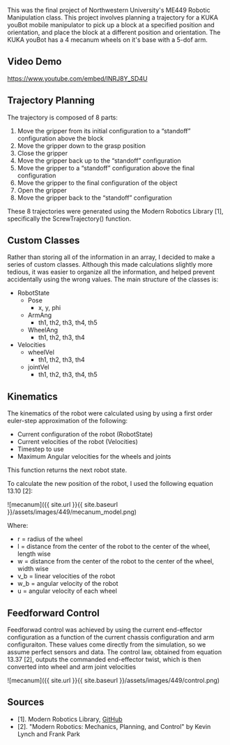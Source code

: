 This was the final project of Northwestern University's ME449 Robotic Manipulation class. This project involves planning a trajectory for a KUKA youBot mobile manipulator to pick up a block at a specified position and orientation, and place the block at a different position and orientation. The KUKA youBot has a 4 mecanum wheels on it's base with a 5-dof arm.


## Video Demo
https://www.youtube.com/embed/INRJ8Y_SD4U


## Trajectory Planning
The trajectory is composed of 8 parts:

1. Move the gripper from its initial configuration to a “standoff” configuration above the block
2. Move the gripper down to the grasp position
3. Close the gripper
4. Move the gripper back up to the “standoff” configuration
5. Move the gripper to a “standoff” configuration above the final configuration
6. Move the gripper to the final configuration of the object
7. Open the gripper
8. Move the gripper back to the “standoff” configuration

These 8 trajectories were generated using the Modern Robotics Library [1], specifically the ScrewTrajectory() function. 


## Custom Classes
Rather than storing all of the information in an array, I decided to make a series of custom classes. Although this made calculations slightly more tedious, it was easier to organize all the information, and helped prevent accidentally using the wrong values. The main structure of the classes is:

* RobotState
  * Pose
    * x, y, phi
  * ArmAng
    * th1, th2, th3, th4, th5
  * WheelAng
    * th1, th2, th3, th4
* Velocities
  * wheelVel
    * th1, th2, th3, th4
  * jointVel
    * th1, th2, th3, th4, th5


## Kinematics
The kinematics of the robot were calculated using by using a first order euler-step approximation of the following:
* Current configuration of the robot (RobotState)
* Current velocities of the robot (Velocities)
* Timestep to use
* Maximum Angular velocities for the wheels and joints

This function returns the next robot state.

To calculate the new position of the robot, I used the following equation 13.10 [2]:

![mecanum]({{ site.url }}{{ site.baseurl }}/assets/images/449/mecanum_model.png)

Where:
* r = radius of the wheel
* l = distance from the center of the robot to the center of the wheel, length wise
* w = distance from the center of the robot to the center of the wheel, width wise
* v_b = linear velocities of the robot
* w_b = angular velocity of the robot
* u = angular velocity of each wheel


## Feedforward Control
Feedforwad control was achieved by using the current end-effector configuration as a function of the current chassis configuration and arm configuraiton. These values come directly from the simulation, so we assume perfect sensors and data. The control law, obtained from equation 13.37 [2], outputs the commanded end-effector twist, which is then converted into wheel and arm joint velocities

![mecanum]({{ site.url }}{{ site.baseurl }}/assets/images/449/control.png)


## Sources
* [1]. Modern Robotics Library, [GitHub](https://github.com/NxRLab/ModernRobotics)
* [2]. "Modern Robotics: Mechanics, Planning, and Control" by Kevin Lynch and Frank Park
